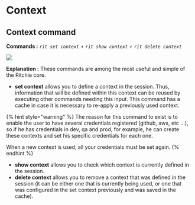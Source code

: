 # Context

## Context command

**Commands :**     _`rit set context`    +    `rit show context`    +     `rit delete context`_

![](https://lh6.googleusercontent.com/nSp8JByYbWSojwR4LPk-itqC8Dt23bSmFWf6wzes-oKqRkOFspjGBqNiam8eEI3YOCBp67IQaPpPKZCqXQEiBG56rqyWIAChUdNO1thIdRA46MrNMH5McpCW0zoWOFxYMVkVx2eE)

**Explanation :** These commands are among the most useful and simple of the Ritchie core.

* **set context** allows you to define a context in the session. Thus, information that will be defined within this context can be reused by executing other commands needing this input. This command has a cache in case it is necessary to re-apply a previously used context. 

{% hint style="warning" %}
The reason for this command to exist is to enable the user to have several credentials registered \(github, aws, etc ...\), so if he has credentials in dev, qa and prod, for example, he can create these contexts and set his specific credentials for each one. 

When a new context is used, all your credentials must be set again.
{% endhint %}

* **show context** allows you to check which context is currently defined in the session. 
* **delete context** allows you to remove a context that was defined in the session \(it can be either one that is currently being used, or one that was configured in the set context previously and was saved in the cache\).

